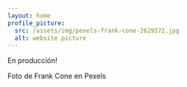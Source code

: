 ```yaml
---
layout: home
profile_picture:
  src: /assets/img/pexels-frank-cone-2629372.jpg
  alt: website picture
---
```

 
En producción!

  Foto de Frank Cone en Pexels